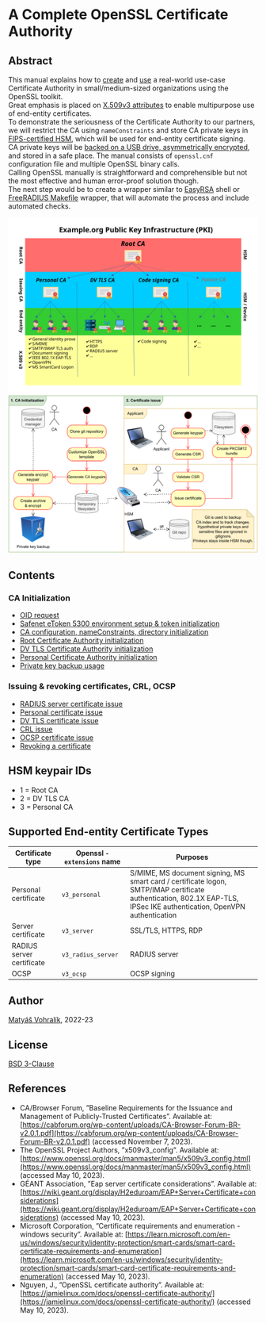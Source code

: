 # A Complete OpenSSL Certificate Authority
## Abstract
This manual explains how to [create](man/init-root.md) and [use](man/issue-personal.md) a real-world use-case Certificate Authority in small/medium-sized organizations using the OpenSSL toolkit.  
Great emphasis is placed on [X.509v3 attributes](#supported-end-entity-certificate-types) to enable multipurpose use of end-entity certificates.  
To demonstrate the seriousness of the Certificate Authority to our partners, we will restrict the CA using `nameConstraints` and store CA private keys in [FIPS-certified HSM](man/init-token.md), which will be used for end-entity certificate signing.  
CA private keys will be [backed on a USB drive, asymmetrically encrypted](man/backup.md), and stored in a safe place.
The manual consists of `openssl.cnf` configuration file and multiple OpenSSL binary calls.  
Calling OpenSSL manually is straightforward and comprehensible but not the most effective and human error-proof solution though.  
The next step would be to create a wrapper similar to [EasyRSA](https://github.com/OpenVPN/easy-rsa) shell or [FreeRADIUS Makefile](https://github.com/FreeRADIUS/freeradius-server/blob/master/raddb/certs/Makefile) wrapper, that will automate the process and include automated checks.

![CA Hierarchy diagram](./doc/hierarchy/pki.svg)
![Process diagram](./doc/process.svg)


## Contents
### CA Initialization
- [OID request](man/oid.md)
- [Safenet eToken 5300 environment setup & token initialization](man/init-token.md)
- [CA configuration, nameConstraints, directory initialization](man/init.md)
- [Root Certificate Authority initialization](man/init-root.md)
- [DV TLS Certificate Authority initialization](man/init-dvtls.md)
- [Personal Certificate Authority initialization](man/init-personal.md)
- [Private key backup usage](man/backup.md)

### Issuing & revoking certificates, CRL, OCSP
- [RADIUS server certificate issue](man/issue-radius.md)
- [Personal certificate issue](man/issue-personal.md)
- [DV TLS certificate issue](man/issue-dvtls.md)
- [CRL issue](man/issue-crl.md)
- [OCSP certificate issue](man/issue-ocsp.md)
- [Revoking a certificate](man/revoke.md)

## HSM keypair IDs
- 1 = Root CA
- 2 = DV TLS CA
- 3 = Personal CA

## Supported End-entity Certificate Types
| **Certificate type**      | **Openssl `-extensions` name** | **Purposes**                                                                                                                      |
|---------------------------|------------------------------|-----------------------------------------------------------------------------------------------------------------------------------|
| Personal certificate      | `v3_personal` | S/MIME, MS document signing, MS smart card / certificate logon, SMTP/IMAP certificate authentication, 802.1X EAP-TLS, IPSec IKE authentication, OpenVPN authentication |
| Server certificate        | `v3_server` | SSL/TLS, HTTPS, RDP |
| RADIUS server certificate | `v3_radius_server` | RADIUS server |
| OCSP                      | `v3_ocsp` | OCSP signing |

## Author
[Matyáš Vohralík](https://mv.cesium.cz), 2022-23

## License
[BSD 3-Clause](LICENSE)

## References
- CA/Browser Forum, ”Baseline Requirements for the Issuance and
Management of Publicly‐Trusted Certificates”. Available at: [https://cabforum.org/wp-content/uploads/CA-Browser-Forum-BR-v2.0.1.pdf](https://cabforum.org/wp-content/uploads/CA-Browser-Forum-BR-v2.0.1.pdf) (accessed November 7, 2023).
- The OpenSSL Project Authors, ”x509v3_config”. Available at: [https://www.openssl.org/docs/manmaster/man5/x509v3_config.html](https://www.openssl.org/docs/manmaster/man5/x509v3_config.html) (accessed May 10, 2023). 
- GÉANT Association, ”Eap server certificate considerations”. Available at: [https://wiki.geant.org/display/H2eduroam/EAP+Server+Certificate+considerations](https://wiki.geant.org/display/H2eduroam/EAP+Server+Certificate+considerations) (accessed May 10, 2023). 
- Microsoft Corporation, ”Certificate requirements and enumeration - windows security”. Available at: [https://learn.microsoft.com/en-us/windows/security/identity-protection/smart-cards/smart-card-certificate-requirements-and-enumeration](https://learn.microsoft.com/en-us/windows/security/identity-protection/smart-cards/smart-card-certificate-requirements-and-enumeration) (accessed May 10, 2023). 
- Nguyen, J., ”OpenSSL certificate authority”. Available at: [https://jamielinux.com/docs/openssl-certificate-authority/](https://jamielinux.com/docs/openssl-certificate-authority/) (accessed May 10, 2023).
